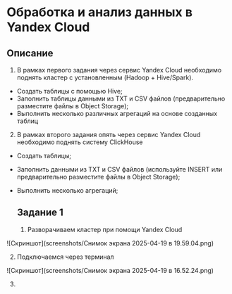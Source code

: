 # Обработка и анализ данных в Yandex Cloud
## Описание
1. В рамках первого задания через сервис Yandex Cloud необходимо поднять кластер с установленным (Hadoop + Hive/Spark). 
- Создать таблицы с помощью Hive;
- Заполнить таблицы данными из TXT и CSV файлов (предварительно разместите файлы в Object Storage);
- Выполнить несколько различных агрегаций на основе созданных таблиц
2. В рамках второго задания опять через сервис Yandex Cloud необходимо поднять систему ClickHouse
- Создать таблицы;
- Заполнить данными из TXT и CSV файлов (используйте INSERT или предварительно разместите файлы в Object Storage);
- Выполнить несколько агрегаций;


  ## Задание 1
  1. Разворачиваем кластер при помощи Yandex Cloud
     
 ![Скриншот](screenshots/Снимок экрана 2025-04-19 в 19.59.04.png)
 
   2. Подключаемся через терминал

 ![Скриншот](screenshots/Снимок экрана 2025-04-19 в 16.52.24.png)


   3. 
